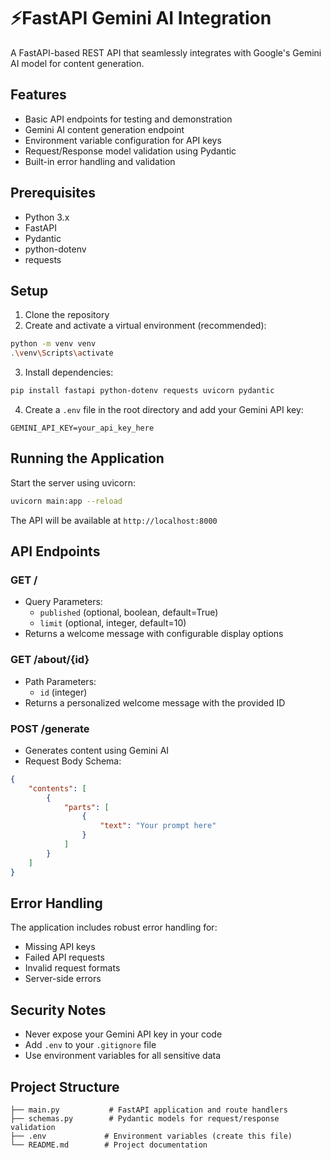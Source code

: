 # ⚡FastAPI Gemini AI Integration

A FastAPI-based REST API that seamlessly integrates with Google's Gemini AI model for content generation.

## Features

- Basic API endpoints for testing and demonstration
- Gemini AI content generation endpoint
- Environment variable configuration for API keys
- Request/Response model validation using Pydantic
- Built-in error handling and validation

## Prerequisites

- Python 3.x
- FastAPI
- Pydantic
- python-dotenv
- requests

## Setup

1. Clone the repository
2. Create and activate a virtual environment (recommended):
```bash
python -m venv venv
.\venv\Scripts\activate
```

3. Install dependencies:
```bash
pip install fastapi python-dotenv requests uvicorn pydantic
```

4. Create a `.env` file in the root directory and add your Gemini API key:
```
GEMINI_API_KEY=your_api_key_here
```

## Running the Application

Start the server using uvicorn:

```bash
uvicorn main:app --reload
```

The API will be available at `http://localhost:8000`

## API Endpoints

### GET / 
- Query Parameters:
  - `published` (optional, boolean, default=True)
  - `limit` (optional, integer, default=10)
- Returns a welcome message with configurable display options

### GET /about/{id}
- Path Parameters:
  - `id` (integer)
- Returns a personalized welcome message with the provided ID

### POST /generate
- Generates content using Gemini AI
- Request Body Schema:
```json
{
    "contents": [
        {
            "parts": [
                {
                    "text": "Your prompt here"
                }
            ]
        }
    ]
}
```

## Error Handling

The application includes robust error handling for:
- Missing API keys
- Failed API requests
- Invalid request formats
- Server-side errors

## Security Notes

- Never expose your Gemini API key in your code
- Add `.env` to your `.gitignore` file
- Use environment variables for all sensitive data

## Project Structure

```
├── main.py           # FastAPI application and route handlers
├── schemas.py        # Pydantic models for request/response validation
├── .env             # Environment variables (create this file)
└── README.md        # Project documentation
```